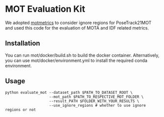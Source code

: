 # MOT Evaluation Kit 

We adopted [motmetrics](https://github.com/cheind/py-motmetrics) to consider ignore regions for PoseTrack21MOT and used this code for the evaluation of MOTA and IDF related metrics.

## Installation 
You can run mot/docker/build.sh to build the docker container. 
Alternatively, you can use mot/docker/environment.yml to install the required conda environment.

## Usage 
```
python evaluate_mot --dataset_path $PATH_TO_DATASET_ROOT \
                    --mot_path $PATH_TO_RESPECTIVE_MOT_FOLDER \
                    --result_PATH $FOLDER_WITH_YOUR_RESULTS \
                    --use_ignore_regions # whether to use ignore regions or not 
```
